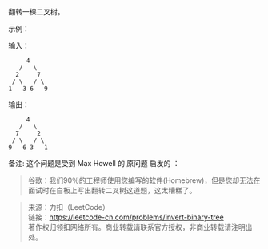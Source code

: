 翻转一棵二叉树。

示例：

输入：
```
     4
   /   \
  2     7
 / \   / \
1   3 6   9
```

输出：
```
     4
   /   \
  7     2
 / \   / \
9   6 3   1
```
备注:
这个问题是受到 Max Howell 的 原问题 启发的 ：

> 谷歌：我们90％的工程师使用您编写的软件(Homebrew)，但是您却无法在面试时在白板上写出翻转二叉树这道题，这太糟糕了。

> 来源：力扣（LeetCode）  
> 链接：https://leetcode-cn.com/problems/invert-binary-tree  
> 著作权归领扣网络所有。商业转载请联系官方授权，非商业转载请注明出处。  